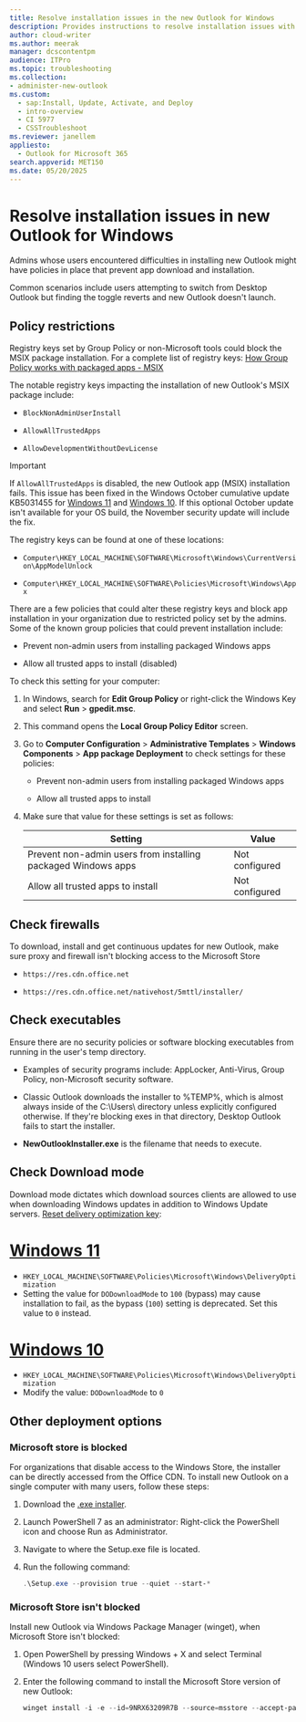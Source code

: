 ```yaml
---
title: Resolve installation issues in the new Outlook for Windows
description: Provides instructions to resolve installation issues with the new Outlook for Windows.
author: cloud-writer
ms.author: meerak
manager: dcscontentpm
audience: ITPro
ms.topic: troubleshooting
ms.collection:
- administer-new-outlook
ms.custom: 
  - sap:Install, Update, Activate, and Deploy
  - intro-overview
  - CI 5977
  - CSSTroubleshoot
ms.reviewer: janellem
appliesto: 
  - Outlook for Microsoft 365
search.appverid: MET150
ms.date: 05/20/2025
---
```

# Resolve installation issues in new Outlook for Windows

Admins whose users encountered difficulties in installing new Outlook might have policies in place that prevent app download and installation.

Common scenarios include users attempting to switch from Desktop Outlook but finding the toggle reverts and new Outlook doesn't launch.

## Policy restrictions

Registry keys set by Group Policy or non-Microsoft tools could block the MSIX package installation. For a complete list of registry keys: [How Group Policy works with packaged apps - MSIX](/windows/msix/group-policy-msix)

The notable registry keys impacting the installation of new Outlook's MSIX package include:

- `BlockNonAdminUserInstall`

- `AllowAllTrustedApps`

- `AllowDevelopmentWithoutDevLicense`

> [!IMPORTANT]
> If `AllowAllTrustedApps` is disabled, the new Outlook app (MSIX) installation fails. This issue has been fixed in the Windows October cumulative update KB5031455 for [Windows 11](https://support.microsoft.com/topic/6513c5ec-c5a2-4aaf-97f5-44c13d29e0d4) and [Windows 10](https://support.microsoft.com/topic/03f350cb-57f9-45e6-bfd7-438895d3c7fa). If this optional October update isn't available for your OS build, the November security update will include the fix.

The registry keys can be found at one of these locations:

- `Computer\HKEY_LOCAL_MACHINE\SOFTWARE\Microsoft\Windows\CurrentVersion\AppModelUnlock`

- `Computer\HKEY_LOCAL_MACHINE\SOFTWARE\Policies\Microsoft\Windows\Appx`

There are a few policies that could alter these registry keys and block app installation in your organization due to restricted policy set by the admins. Some of the known group policies that could prevent installation include:

- Prevent non-admin users from installing packaged Windows apps

- Allow all trusted apps to install (disabled)

To check this setting for your computer:

1. In Windows, search for **Edit Group Policy** or right-click the Windows Key and select **Run** > **gpedit.msc**.

1. This command opens the **Local Group Policy Editor** screen.

1. Go to **Computer Configuration** > **Administrative Templates** > **Windows Components** > **App package Deployment** to check settings for these policies:

    - Prevent non-admin users from installing packaged Windows apps

    - Allow all trusted apps to install

1. Make sure that value for these settings is set as follows:

    |Setting  |Value  |
    |---------|---------|
    |Prevent non-admin users from installing packaged Windows apps|Not configured|
    |Allow all trusted apps to install|Not configured|

## Check firewalls

To download, install and get continuous updates for new Outlook, make sure proxy and firewall isn't blocking access to the Microsoft Store

- `https://res.cdn.office.net`

- `https://res.cdn.office.net/nativehost/5mttl/installer/`

## Check executables

Ensure there are no security policies or software blocking executables from running in the user's temp directory.

- Examples of security programs include: AppLocker, Anti-Virus, Group Policy, non-Microsoft security software.

- Classic Outlook downloads the installer to %TEMP%, which is almost always inside of the C:\Users\ directory unless explicitly configured otherwise. If they're blocking exes in that directory, Desktop Outlook fails to start the installer.

- **NewOutlookInstaller.exe** is the filename that needs to execute.

## Check Download mode

Download mode dictates which download sources clients are allowed to use when downloading Windows updates in addition to Windows Update servers. [Reset delivery optimization key](/windows/deployment/do/waas-delivery-optimization-reference#download-mode):

# [Windows 11](#tab/windows11)
- `HKEY_LOCAL_MACHINE\SOFTWARE\Policies\Microsoft\Windows\DeliveryOptimization`
- Setting the value for `DODownloadMode` to `100` (bypass) may cause installation to fail, as the bypass (`100`) setting is deprecated. Set this value to `0` instead.

# [Windows 10](#tab/windows10)
- `HKEY_LOCAL_MACHINE\SOFTWARE\Policies\Microsoft\Windows\DeliveryOptimization`
- Modify the value: `DODownloadMode` to `0`

## Other deployment options

### Microsoft store is blocked

For organizations that disable access to the Windows Store, the installer can be directly accessed from the Office CDN. To install new Outlook on a single computer with many users, follow these steps:

1. Download the [.exe installer](https://go.microsoft.com/fwlink/?linkid=2207851).

1. Launch PowerShell 7 as an administrator: Right-click the PowerShell icon and choose Run as Administrator.

1. Navigate to where the Setup.exe file is located.

1. Run the following command:

    ```powershell
    .\Setup.exe --provision true --quiet --start-*
    ```

### Microsoft Store isn't blocked

Install new Outlook via Windows Package Manager (winget), when Microsoft Store isn't blocked:

1. Open PowerShell by pressing Windows + X and select Terminal (Windows 10 users select PowerShell).

1. Enter the following command to install the Microsoft Store version of new Outlook:

    ```powershell
    winget install -i -e --id=9NRX63209R7B --source=msstore --accept-package-agreements
    ```
